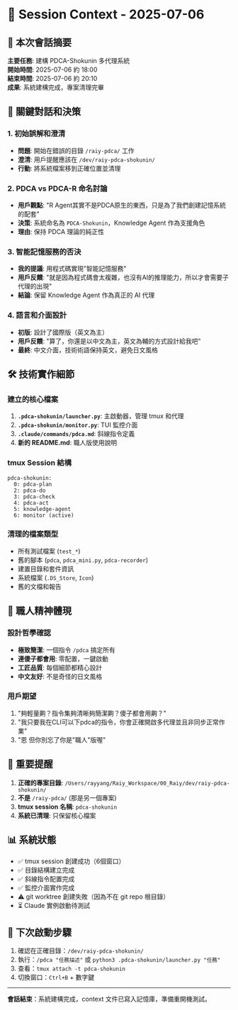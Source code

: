 # 📝 Session Context - 2025-07-06

## 🎯 本次會話摘要

**主要任務**: 建構 PDCA-Shokunin 多代理系統  
**開始時間**: 2025-07-06 約 18:00  
**結束時間**: 2025-07-06 約 20:10  
**成果**: 系統建構完成，專案清理完畢

## 💬 關鍵對話和決策

### 1. 初始誤解和澄清
- **問題**: 開始在錯誤的目錄 `/raiy-pdca/` 工作
- **澄清**: 用戶提醒應該在 `/dev/raiy-pdca-shokunin/` 
- **行動**: 將系統檔案移到正確位置並清理

### 2. PDCA vs PDCA-R 命名討論
- **用戶觀點**: "R Agent其實不是PDCA原生的東西，只是為了我們創建記憶系統的配套"
- **決策**: 系統命名為 `PDCA-Shokunin`，Knowledge Agent 作為支援角色
- **理由**: 保持 PDCA 理論的純正性

### 3. 智能記憶服務的否決
- **我的提議**: 用程式碼實現"智能記憶服務"
- **用戶反饋**: "就是因為程式碼會太複雜，也沒有AI的推理能力，所以才會需要子代理的出現"
- **結論**: 保留 Knowledge Agent 作為真正的 AI 代理

### 4. 語言和介面設計
- **初版**: 設計了國際版（英文為主）
- **用戶反饋**: "算了，你還是以中文為主，英文為輔的方式設計給我吧"
- **最終**: 中文介面，技術術語保持英文，避免日文風格

## 🛠️ 技術實作細節

### 建立的核心檔案
1. **`.pdca-shokunin/launcher.py`**: 主啟動器，管理 tmux 和代理
2. **`.pdca-shokunin/monitor.py`**: TUI 監控介面
3. **`.claude/commands/pdca.md`**: 斜線指令定義
4. **新的 README.md**: 職人版使用說明

### tmux Session 結構
```
pdca-shokunin:
  0: pdca-plan
  2: pdca-do  
  3: pdca-check
  4: pdca-act
  5: knowledge-agent
  6: monitor (active)
```

### 清理的檔案類型
- 所有測試檔案 (`test_*`)
- 舊的腳本 (`pdca`, `pdca_mini.py`, `pdca-recorder`)
- 建置目錄和套件資訊
- 系統檔案 (`.DS_Store`, `Icon`)
- 舊的文檔和報告

## 🎌 職人精神體現

### 設計哲學確認
- **極致簡潔**: 一個指令 `/pdca` 搞定所有
- **連傻子都會用**: 零配置，一鍵啟動
- **工匠品質**: 每個細節都精心設計
- **中文友好**: 不是奇怪的日文風格

### 用戶期望
1. "夠輕量齁？指令集夠清晰夠簡潔齁？傻子都會用齁？"
2. "我只要我在CLI可以下pdca的指令，你會正確開啟多代理並且非同步正常作業"
3. "恩 但你別忘了你是"職人"版喔"

## 🚨 重要提醒

1. **正確的專案目錄**: `/Users/rayyang/Raiy_Workspace/00_Raiy/dev/raiy-pdca-shokunin/`
2. **不是** `/raiy-pdca/` (那是另一個專案)
3. **tmux session 名稱**: `pdca-shokunin`
4. **系統已清理**: 只保留核心檔案

## 📊 系統狀態

- ✅ tmux session 創建成功（6個窗口）
- ✅ 目錄結構建立完成
- ✅ 斜線指令配置完成
- ✅ 監控介面實作完成
- ⚠️ git worktree 創建失敗（因為不在 git repo 根目錄）
- ⏳ Claude 實例啟動待測試

## 🔄 下次啟動步驟

1. 確認在正確目錄：`/dev/raiy-pdca-shokunin/`
2. 執行：`/pdca "任務描述"` 或 `python3 .pdca-shokunin/launcher.py "任務"`
3. 查看：`tmux attach -t pdca-shokunin`
4. 切換窗口：`Ctrl+B` + 數字鍵

---

**會話結束**：系統建構完成，context 文件已寫入記憶庫，準備重開機測試。